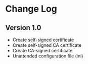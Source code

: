 # Change Log

## Version 1.0
- Create self-signed certificate
- Create self-signed CA certificate
- Create CA-signed certificate
- Unattended configuration file (ini)
